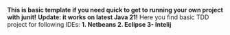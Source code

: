 **This is basic template if you need quick to get to running your own project with junit!**
**Update: it works on latest Java 21!**
Here you find basic TDD project for following IDEs:
**1. Netbeans
2. Eclipse
3- Intelij**
